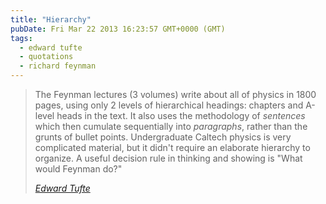```yaml
---
title: "Hierarchy"
pubDate: Fri Mar 22 2013 16:23:57 GMT+0000 (GMT)
tags:
  - edward tufte
  - quotations
  - richard feynman
---
```


<blockquote><p>The Feynman lectures (3 volumes) write about all of physics in 1800 pages, using only 2 levels of hierarchical headings: chapters and A-level heads in the text. It also uses the methodology of <em>sentences</em> which then cumulate sequentially into <em>paragraphs</em>, rather than the grunts of bullet points. Undergraduate Caltech physics is very complicated material, but it didn't require an elaborate hierarchy to organize. A useful decision rule in thinking and showing is &quot;What would Feynman do?&quot;</p><cite><a href="http://www.edwardtufte.com/bboard/q-and-a-fetch-msg?msg_id=0000hB">Edward Tufte</a></cite></blockquote>
